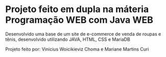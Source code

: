 # Projeto feito em dupla na máteria Programação WEB com Java WEB
 
Desenvolvido uma base de um site de e-commerce de venda de roupas e tênis, desenvolvido utilizando JAVA, HTML, CSS e MariaDB

Projeto feito por: Vinicius Woicikieviz Choma e Mariane Martins Curi
